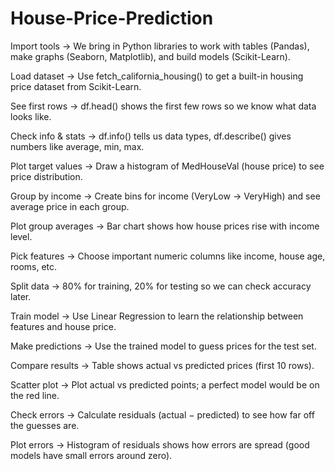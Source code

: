# House-Price-Prediction

Import tools → We bring in Python libraries to work with tables (Pandas), make graphs (Seaborn, Matplotlib), and build models (Scikit-Learn).

Load dataset → Use fetch_california_housing() to get a built-in housing price dataset from Scikit-Learn.

See first rows → df.head() shows the first few rows so we know what data looks like.

Check info & stats → df.info() tells us data types, df.describe() gives numbers like average, min, max.

Plot target values → Draw a histogram of MedHouseVal (house price) to see price distribution.

Group by income → Create bins for income (VeryLow → VeryHigh) and see average price in each group.

Plot group averages → Bar chart shows how house prices rise with income level.

Pick features → Choose important numeric columns like income, house age, rooms, etc.

Split data → 80% for training, 20% for testing so we can check accuracy later.

Train model → Use Linear Regression to learn the relationship between features and house price.

Make predictions → Use the trained model to guess prices for the test set.

Compare results → Table shows actual vs predicted prices (first 10 rows).

Scatter plot → Plot actual vs predicted points; a perfect model would be on the red line.

Check errors → Calculate residuals (actual − predicted) to see how far off the guesses are.

Plot errors → Histogram of residuals shows how errors are spread (good models have small errors around zero).
